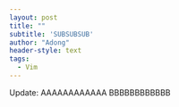 ```yaml
---
layout: post
title: ""
subtitle: 'SUBSUBSUB'
author: "Adong"
header-style: text
tags:
  - Vim
---
```


Update: 
AAAAAAAAAAAA
BBBBBBBBBBBB

